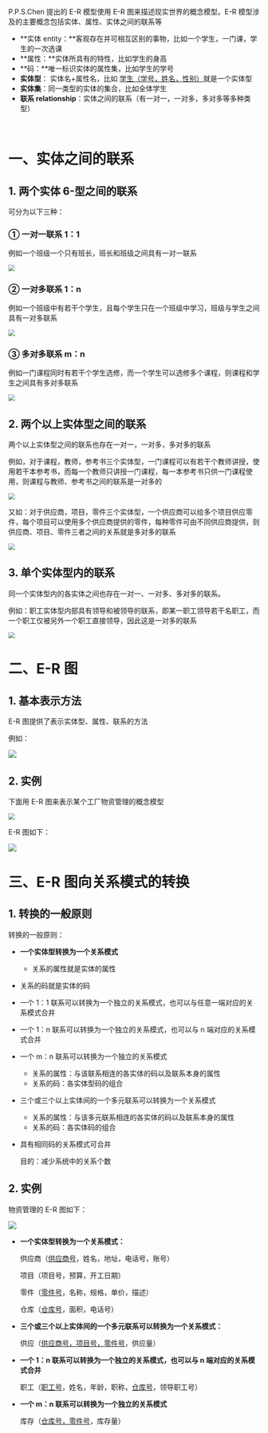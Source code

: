P.P.S.Chen 提出的 E-R 模型使用 E-R 图来描述现实世界的概念模型。E-R 模型涉及的主要概念包括实体、属性、实体之间的联系等

- **实体 entity：**客观存在并可相互区别的事物，比如一个学生，一门课，学生的一次选课
- **属性：**实体所具有的特性，比如学生的身高
- **码：**唯一标识实体的属性集，比如学生的学号
- **实体型**： 实体名+属性名，比如 <u>学生（学号，姓名，性别）</u>就是一个实体型
- **实体集**：同一类型的实体的集合，比如全体学生
- **联系 relationship**：实体之间的联系（有一对一，一对多，多对多等多种类型）

<br>

# 一、实体之间的联系

## 1. 两个实体 6-型之间的联系

可分为以下三种：

### ① 一对一联系 1：1

例如一个班级一个只有班长，班长和班级之间具有一对一联系

<img src="https://gitee.com/veal98/images/raw/master/img/20200419162515.png" style="zoom: 80%;" />

### ② 一对多联系 1：n

例如一个班级中有若干个学生，且每个学生只在一个班级中学习，班级与学生之间具有一对多联系

<img src="https://gitee.com/veal98/images/raw/master/img/20200419162536.png" style="zoom:80%;" />

### ③ 多对多联系 m：n

例如一门课程同时有若干个学生选修，而一个学生可以选修多个课程，则课程和学生之间具有多对多联系

<img src="https://gitee.com/veal98/images/raw/master/img/20200419162557.png" style="zoom:80%;" />

## 2. 两个以上实体型之间的联系

两个以上实体型之间的联系也存在一对一，一对多，多对多的联系

例如，对于课程，教师，参考书三个实体型，一门课程可以有若干个教师讲授，使用若干本参考书，而每一个教师只讲授一门课程，每一本参考书只供一门课程使用，则课程与教师、参考书之间的联系是一对多的

<img src="https://gitee.com/veal98/images/raw/master/img/20200419163203.png" style="zoom:80%;" />

又如：对于供应商，项目，零件三个实体型，一个供应商可以给多个项目供应零件，每个项目可以使用多个供应商提供的零件，每种零件可由不同供应商提供，则供应商、项目、零件三者之间的关系就是多对多的联系

<img src="https://gitee.com/veal98/images/raw/master/img/20200419163220.png" style="zoom:80%;" />

## 3. 单个实体型内的联系

同一个实体型内的各实体之间也存在一对一、一对多、多对多的联系。

例如：职工实体型内部具有领导和被领导的联系，即某一职工领导若干名职工，而一个职工仅被另外一个职工直接领导，因此这是一对多的联系

<img src="https://gitee.com/veal98/images/raw/master/img/20200419163528.png" style="zoom:80%;" />

<br>

# 二、E-R 图

## 1. 基本表示方法

E-R 图提供了表示实体型、属性、联系的方法

例如：

![](https://gitee.com/veal98/images/raw/master/img/20200419164120.png)

## 2. 实例

下面用 E-R 图来表示某个工厂物资管理的概念模型

<img src="https://gitee.com/veal98/images/raw/master/img/20200419164431.png" style="zoom:80%;" />

E-R 图如下：

<img src="https://gitee.com/veal98/images/raw/master/img/20200419164942.png"  />

<br>

# 三、E-R 图向关系模式的转换

## 1. 转换的一般原则

转换的一般原则：

- **一个实体型转换为一个关系模式**

  - 关系的属性就是实体的属性

- 关系的码就是实体的码

- 一个 1：1 联系可以转换为一个独立的关系模式，也可以与任意一端对应的关系模式合并

- 一个 1：n 联系可以转换为一个独立的关系模式，也可以与 n 端对应的关系模式合并

- 一个 m：n 联系可以转换为一个独立的关系模式

  - 关系的属性：与该联系相连的各实体的码以及联系本身的属性
  - 关系的码：各实体型码的组合

- 三个或三个以上实体间的一个多元联系可以转换为一个关系模式

  - 关系的属性：与该多元联系相连的各实体的码以及联系本身的属性
  - 关系的码：各实体码的组合

- 具有相同码的关系模式可合并

  目的：减少系统中的关系个数

## 2. 实例

物资管理的 E-R 图如下：

![](https://gitee.com/veal98/images/raw/master/img/20200505222034.png)

- **一个实体型转换为一个关系模式：**

  供应商（<u>供应商号</u>，姓名，地址，电话号，账号）

  项目（项目号，预算，开工日期）

  零件（<u>零件号</u>，名称，规格，单价，描述）

  仓库（<u>仓库号</u>，面积，电话号）

- **三个或三个以上实体间的一个多元联系可以转换为一个关系模式：**

  供应（<u>供应商号，项目号，零件号</u>，供应量）

- **一个 1：n 联系可以转换为一个独立的关系模式，也可以与 n 端对应的关系模式合并**

  职工（<u>职工号</u>，姓名，年龄，职称，<u>仓库号</u>，领导职工号）

- **一个 m：n 联系可以转换为一个独立的关系模式**

  库存（<u>仓库号，零件号</u>，库存量）

